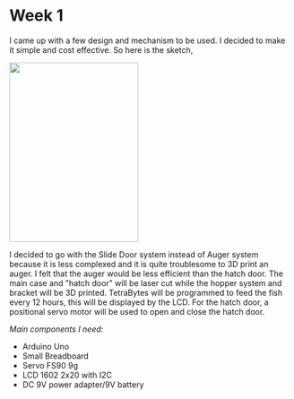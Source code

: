 # Week 1

I came up with a few design and mechanism to be used. I decided to make it simple and cost effective.
So here is the sketch,

<a href="images/FinalProject/Sketch.jpg"><img src="/EP1000/images/FinalProject/Sketch.jpg" style="width:229.5px;height:320px;"></a>

I decided to go with the Slide Door system instead of Auger system because it is less complexed and it is quite troublesome to 3D print an auger. I felt that the auger would be less efficient than the hatch door. The main case and "hatch door" will be laser cut while the hopper system and bracket will be 3D printed. TetraBytes will be programmed to feed the fish every 12 hours, this will be displayed by the LCD. For the hatch door, a positional servo motor will be used to open and close the hatch door.

*Main components I need:*
- Arduino Uno
- Small Breadboard
- Servo FS90 9g
- LCD 1602 2x20 with I2C
- DC 9V power adapter/9V battery
